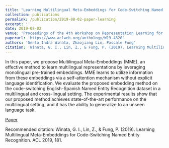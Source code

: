 ```yaml
---
title: "Learning Multilingual Meta-Embeddings for Code-Switching Named Entity Recognition"
collection: publications
permalink: /publication/2019-08-02-paper-learning
excerpt: ''
date: 2019-08-02
venue: 'Proceedings of the 4th Workshop on Representation Learning for NLP (RepL4NLP-2019) (Best Paper Award) in conjunction with ACL'
paperurl: 'https://www.aclweb.org/anthology/W19-4320'
authors: 'Genta Indra Winata, Zhaojiang Lin, Pascale Fung'
citation: 'Winata, G. I., Lin, Z., & Fung, P. (2019). Learning Multilingual Meta-Embeddings for Code-Switching Named Entity Recognition. ACL 2019, 181.'
---
```

In this paper, we propose Multilingual Meta-Embeddings (MME), an effective method to learn multilingual representations by leveraging monolingual pre-trained embeddings. MME learns to utilize information from these embeddings via a self-attention mechanism without explicit language identification. We evaluate the proposed embedding method on the code-switching English-Spanish Named Entity Recognition dataset in a multilingual and cross-lingual setting. The experimental results show that our proposed method achieves state-of-the-art performance on the multilingual setting, and it has the ability to generalize to an unseen language task.

[Paper](https://www.aclweb.org/anthology/W19-4320)

Recommended citation: Winata, G. I., Lin, Z., & Fung, P. (2019). Learning Multilingual Meta-Embeddings for Code-Switching Named Entity Recognition. ACL 2019, 181.
